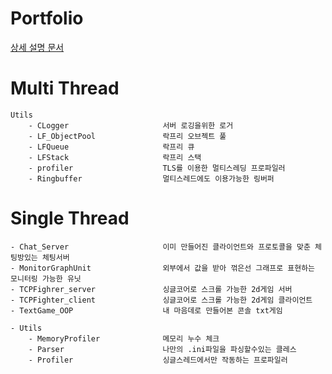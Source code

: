 # Portfolio

[상세 설명 문서](https://bit.ly/3xhkt98)

# Multi Thread

    Utils
        - CLogger                     서버 로깅을위한 로거
        - LF_ObjectPool               락프리 오브젝트 풀
        - LFQueue                     락프리 큐
        - LFStack                     락프리 스택
        - profiler                    TLS를 이용한 멀티스레딩 프로파일러
        - Ringbuffer                  멀티스레드에도 이용가능한 링버퍼


# Single Thread

    - Chat_Server                     이미 만들어진 클라이언트와 프로토콜을 맞춘 체팅방있는 체팅서버
    - MonitorGraphUnit                외부에서 값을 받아 꺾은선 그래프로 표현하는 모니터링 가능한 유닛
    - TCPFighrer_server               싱글코어로 스크롤 가능한 2d게임 서버
    - TCPFighter_client               싱글코어로 스크롤 가능한 2d게임 클라이언트
    - TextGame_OOP                    내 마음데로 만들어본 콘솔 txt게임

    - Utils
        - MemoryProfiler              메모리 누수 체크
        - Parser                      나만의 .ini파일을 파싱할수있는 클레스
        - Profiler                    싱글스레드에서만 작동하는 프로파일러